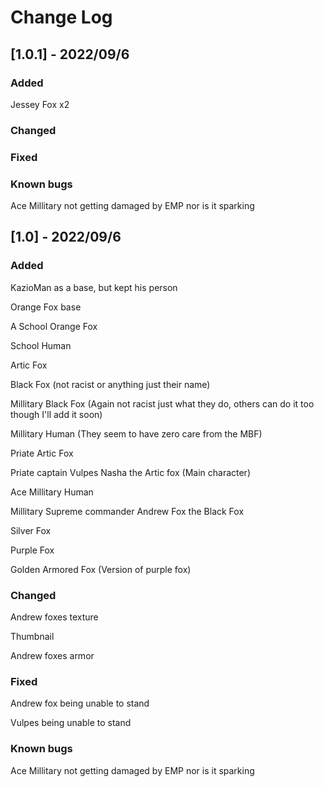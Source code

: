 # Change Log

## [1.0.1] - 2022/09/6
 
### Added
Jessey Fox x2
 
### Changed


 
### Fixed




### Known bugs

Ace Millitary not getting damaged by EMP nor is it sparking


 
## [1.0] - 2022/09/6
 
### Added
KazioMan as a base, but kept his person

Orange Fox base

A School Orange Fox

School Human

Artic Fox

Black Fox (not racist or anything just their name)

Millitary Black Fox (Again not racist just what they do, others can do it too though I'll add it soon)

Millitary Human (They seem to have zero care from the MBF)

Priate Artic Fox

Priate captain Vulpes Nasha the Artic fox (Main character)

Ace Millitary Human

Millitary Supreme commander Andrew Fox the Black Fox

Silver Fox

Purple Fox

Golden Armored Fox (Version of purple fox)
 
### Changed

Andrew foxes texture

Thumbnail

Andrew foxes armor
 
### Fixed

Andrew fox being unable to stand

Vulpes being unable to stand


### Known bugs

Ace Millitary not getting damaged by EMP nor is it sparking

